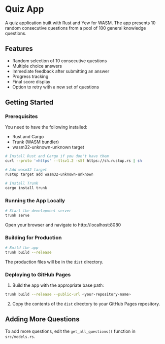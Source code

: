 # Quiz App

A quiz application built with Rust and Yew for WASM. The app presents 10 random consecutive questions from a pool of 100 general knowledge questions.

## Features

- Random selection of 10 consecutive questions
- Multiple choice answers
- Immediate feedback after submitting an answer
- Progress tracking
- Final score display
- Option to retry with a new set of questions

## Getting Started

### Prerequisites

You need to have the following installed:
- Rust and Cargo
- Trunk (WASM bundler)
- wasm32-unknown-unknown target

```bash
# Install Rust and Cargo if you don't have them
curl --proto '=https' --tlsv1.2 -sSf https://sh.rustup.rs | sh

# Add wasm32 target
rustup target add wasm32-unknown-unknown

# Install Trunk
cargo install trunk
```

### Running the App Locally

```bash
# Start the development server
trunk serve
```

Open your browser and navigate to http://localhost:8080

### Building for Production

```bash
# Build the app
trunk build --release
```

The production files will be in the `dist` directory.

### Deploying to GitHub Pages

1. Build the app with the appropriate base path:
```bash
trunk build --release --public-url <your-repository-name>
```

2. Copy the contents of the `dist` directory to your GitHub Pages repository.

## Adding More Questions

To add more questions, edit the `get_all_questions()` function in `src/models.rs`.

